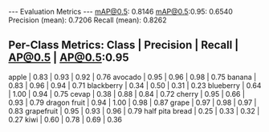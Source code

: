 --- Evaluation Metrics ---
mAP@0.5: 0.8146
mAP@0.5:0.95: 0.6540
Precision (mean): 0.7206
Recall (mean): 0.8262

Per-Class Metrics:
Class           | Precision |  Recall |  AP@0.5 |  AP@0.5:0.95
------------------------------------------------------------
apple           | 0.83       | 0.93   | 0.92   | 0.76
avocado         | 0.95       | 0.96   | 0.98   | 0.75
banana          | 0.83       | 0.96   | 0.94   | 0.71
blackberry      | 0.34       | 0.50   | 0.31   | 0.23
blueberry       | 0.64       | 1.00   | 0.94   | 0.75
cevap           | 0.38       | 0.88   | 0.84   | 0.72
cherry          | 0.95       | 0.66   | 0.93   | 0.79
dragon fruit    | 0.94       | 1.00   | 0.98   | 0.87
grape           | 0.97       | 0.98   | 0.97   | 0.83
grapefruit      | 0.95       | 0.93   | 0.96   | 0.79
half pita bread | 0.25       | 0.33   | 0.32   | 0.27
kiwi            | 0.60       | 0.78   | 0.69   | 0.36
